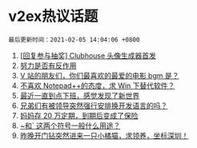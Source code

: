 # v2ex热议话题

`最后更新时间：2021-02-05 14:04:06 +0800`

1. [[回复参与抽奖] Clubhouse 头像生成器首发](https://www.v2ex.com/t/751338)
1. [努力是否有反作用](https://www.v2ex.com/t/751265)
1. [V 站的朋友们，你们最喜欢的最爱的电影 bgm 是？](https://www.v2ex.com/t/751257)
1. [不喜欢 Notepad++的态度，求 Win 下替代软件？](https://www.v2ex.com/t/751483)
1. [最近一直到点下班，感觉发现了新世界](https://www.v2ex.com/t/751309)
1. [兄弟们有被领导突然强行安排换开发语言的吗？](https://www.v2ex.com/t/751355)
1. [妈妈存 20 万定期，到期后变成了保险](https://www.v2ex.com/t/751490)
1. [~和` 这两个符号一般什么用途？](https://www.v2ex.com/t/751270)
1. [昨晚开门钻突然进来一只小橘猫，求领养，坐标深圳！](https://www.v2ex.com/t/751440)

